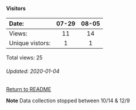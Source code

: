 #### Visitors
Date:   |         07-29   |  08-05
|:---   |:---:    |:---:
Views:  |         11      |  14
Unique  vistors:  |       1  |      1

Total views: 25
###### Updated: 2020-01-04

[Return to README](https://github.com/BradleyA/pi-sound#pi-sound)

**Note**  Data collection stopped between 10/14 & 12/9
